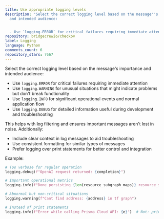 ```yaml
---
title: Use appropriate logging levels
description: 'Select the correct logging level based on the message''s importance
  and intended audience:


  - Use `logging.ERROR` for critical failures requiring immediate attention'
repository: bridgecrewio/checkov
label: Logging
language: Python
comments_count: 6
repository_stars: 7667
---
```


Select the correct logging level based on the message's importance and intended audience:

- Use `logging.ERROR` for critical failures requiring immediate attention
- Use `logging.WARNING` for unusual situations that might indicate problems but don't break functionality
- Use `logging.INFO` for significant operational events and normal application flow
- Use `logging.DEBUG` for detailed information useful during development and troubleshooting

This helps with log filtering and ensures important messages aren't lost in noise. Additionally:
- Include clear context in log messages to aid troubleshooting
- Use consistent formatting for similar types of messages
- Prefer logging over print statements for better control and integration

Example:
```python
# Too verbose for regular operation
logging.debug(f"OpenAI request returned: {completion}")  

# Important operational metrics
logging.info(f"Done persisting {len(resource_subgraph_maps)} resource_subgraph_maps")

# Abnormal but non-critical situations
logging.warning(f"Cant find address: {address} in tf graph")

# Instead of print statements
logging.info(f"Error while calling Prisma Cloud API: {e}")  # Not: print(f"Error...")
```